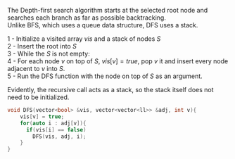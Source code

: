 The Depth-first search algorithm starts at the selected root node and searches each branch as far as possible backtracking.  
Unlike BFS, which uses a queue data structure, DFS uses a stack.  
  
1 - Initialize a visited array $vis$ and a stack of nodes $S$  
2 - Insert the root into $S$  
3 - While the $S$ is not empty:  
4 - For each node $v$ on top of $S$, $vis[v] = true$, pop $v$ it and insert every node adjacent to $v$ into $S$.  
5 - Run the DFS function with the node on top of $S$ as an argument.  

Evidently, the recursive call acts as a stack, so the stack itself does not need to be initialized.  
  
```c++
void DFS(vector<bool> &vis, vector<vector<ll>> &adj, int v){
    vis[v] = true;
    for(auto i : adj[v]){
      if(vis[i] == false)
        DFS(vis, adj, i);
    } 
} 
```

